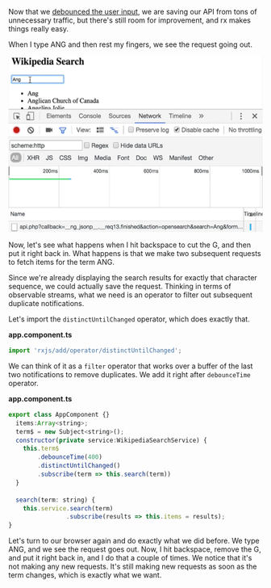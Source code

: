 Now that we [debounced the user input](https://egghead.io/lessons/angular-2-building-an-instant-search-with-angular2-debouncing-the-user-input), we are saving our API from tons of unnecessary traffic, but there's still room for improvement, and rx makes things really easy.

When I type ANG and then rest my fingers, we see the request going out. 

![Request going out](../images/angular-2-building-an-instant-search-with-angular-2-preventing-unnecessary-requests-out.png)

Now, let's see what happens when I hit backspace to cut the G, and then put it right back in. What happens is that we make two subsequent requests to fetch items for the term ANG.

Since we're already displaying the search results for exactly that character sequence, we could actually save the request. Thinking in terms of observable streams, what we need is an operator to filter out subsequent duplicate notifications.

Let's import the `distinctUntilChanged` operator, which does exactly that. 

**app.component.ts**
``` javascript
import 'rxjs/add/operator/distinctUntilChanged';
```
We can think of it as a `filter` operator that works over a buffer of the last two notifications to remove duplicates. We add it right after `debounceTime` operator.

**app.component.ts**
``` javascript
export class AppComponent {}
  items:Array<string>;
  term$ = new Subject<string>();
  constructor(private service:WikipediaSearchService) {
    this.term$
        .debounceTime(400)
        .distinctUntilChanged()      
        .subscribe(term => this.search(term))
  }

  search(term: string) {
    this.service.search(term)
                .subscribe(results => this.items = results);
}
```
Let's turn to our browser again and do exactly what we did before. We type ANG, and we see the request goes out. Now, I hit backspace, remove the G, and put it right back in, and I do that a couple of times. We notice that it's not making any new requests. It's still making new requests as soon as the term changes, which is exactly what we want.
